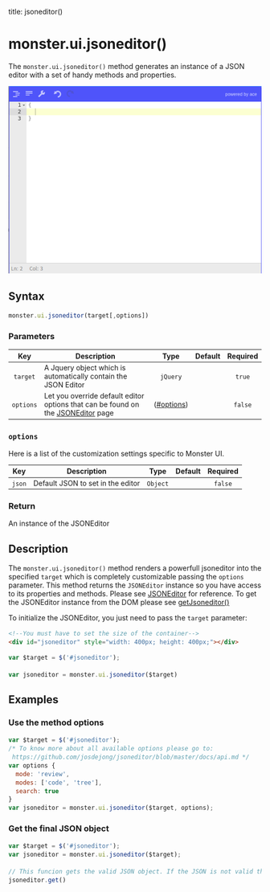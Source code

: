 title: jsoneditor()

# monster.ui.jsoneditor()
The `monster.ui.jsoneditor()` method generates an instance of a JSON editor with a set of handy methods and properties.

![](images/jsoneditor-preview.png)

## Syntax
```javascript
monster.ui.jsoneditor(target[,options])
```

### Parameters

Key | Description | Type | Default | Required
:-: | --- | :-: | :-: | :-:
`target` | A Jquery object which is automatically contain the JSON Editor | `jQuery` | |`true`
`options` | Let you override default editor options that can be found on the [JSONEditor](https://github.com/josdejong/jsoneditor/blob/master/docs/api.md) page | ([#options](#options)) | |`false`

### `options`
Here is a list of the customization settings specific to Monster UI.

Key | Description | Type | Default | Required
:-: | --- | :-: | :-: | :-:
`json` | Default JSON to set in the editor | `Object` | | `false`

### Return
An instance of the JSONEditor

## Description
The `monster.ui.jsoneditor()` method renders a powerfull jsoneditor into the specified `target` which is completely customizable passing the `options` parameter. This method returns the `JSONEditor` instance so you have access to its properties and methods. Please see [JSONEditor](https://github.com/josdejong/jsoneditor) for reference. To get the JSONEditor instance from the DOM please see [getJsoneditor()](./getJsoneditor().md)

To initialize the JSONEditor, you just need to pass the `target` parameter:
```html
<!--You must have to set the size of the container-->
<div id="jsoneditor" style="width: 400px; height: 400px;"></div>
```

```javascript
var $target = $('#jsoneditor');

var jsoneditor = monster.ui.jsoneditor($target)
```

## Examples
### Use the method options

```javascript
var $target = $('#jsoneditor');
/* To know more about all available options please go to:
 https://github.com/josdejong/jsoneditor/blob/master/docs/api.md */
var options {
  mode: 'review',
  modes: ['code', 'tree'],
  search: true
}
var jsoneditor = monster.ui.jsoneditor($target, options);
```

### Get the final JSON object

```javascript
var $target = $('#jsoneditor');
var jsoneditor = monster.ui.jsoneditor($target);

// This funcion gets the valid JSON object. If the JSON is not valid this method throws an exception
jsoneditor.get()
```
